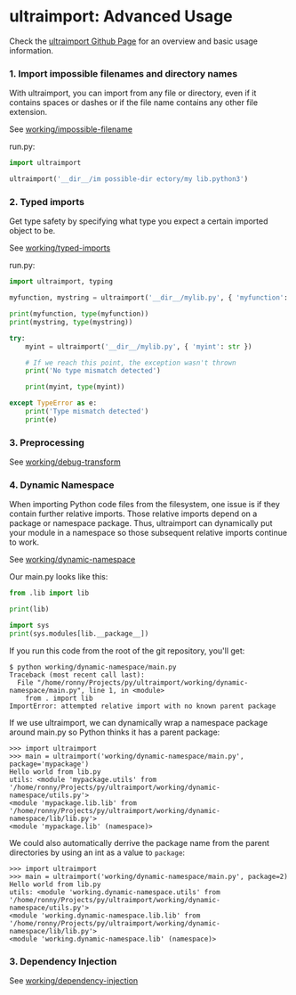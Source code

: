 # ultraimport: Advanced Usage

Check the [ultraimport Github Page](https://github.com/ronny-rentner/ultraimport) for an overview and basic usage information.

### 1. Import impossible filenames and directory names

With ultraimport, you can import from any file or directory, even if it contains spaces or dashes or if the file name contains any other file extension.

See [working/impossible-filename](/working/impossible-filename)

run.py:
```python
import ultraimport

ultraimport('__dir__/im possible-dir ectory/my lib.python3')
```

### 2. Typed imports

Get type safety by specifying what type you expect a certain imported object to be.

See [working/typed-imports](/working/typed-imports)

run.py:
```python
import ultraimport, typing

myfunction, mystring = ultraimport('__dir__/mylib.py', { 'myfunction': typing.Callable, 'mystring': str })

print(myfunction, type(myfunction))
print(mystring, type(mystring))

try:
    myint = ultraimport('__dir__/mylib.py', { 'myint': str })

    # If we reach this point, the exception wasn't thrown
    print('No type mismatch detected')

    print(myint, type(myint))

except TypeError as e:
    print('Type mismatch detected')
    print(e)
```

### 3. Preprocessing

See [working/debug-transform](/working/debug-transform)


### 4. Dynamic Namespace

When importing Python code files from the filesystem, one issue is if they contain further relative imports. Those relative imports
depend on a package or namespace package. Thus, ultraimport can dynamically put your module in a namespace so those subsequent relative imports continue to work.

See [working/dynamic-namespace](/working/dynamic-namespace)

Our main.py looks like this:
```python
from .lib import lib

print(lib)

import sys
print(sys.modules[lib.__package__])
```

If you run this code from the root of the git repository, you'll get:
```shell
$ python working/dynamic-namespace/main.py
Traceback (most recent call last):
  File "/home/ronny/Projects/py/ultraimport/working/dynamic-namespace/main.py", line 1, in <module>
    from . import lib
ImportError: attempted relative import with no known parent package
```

If we use ultraimport, we can dynamically wrap a namespace package around main.py so Python thinks it has a parent package:
```pycon
>>> import ultraimport
>>> main = ultraimport('working/dynamic-namespace/main.py', package='mypackage')
Hello world from lib.py
utils: <module 'mypackage.utils' from '/home/ronny/Projects/py/ultraimport/working/dynamic-namespace/utils.py'>
<module 'mypackage.lib.lib' from '/home/ronny/Projects/py/ultraimport/working/dynamic-namespace/lib/lib.py'>
<module 'mypackage.lib' (namespace)>
```

We could also automatically derrive the package name from the parent directories by using an int as a value to `package`:
```pycon
>>> import ultraimport
>>> main = ultraimport('working/dynamic-namespace/main.py', package=2)
Hello world from lib.py
utils: <module 'working.dynamic-namespace.utils' from '/home/ronny/Projects/py/ultraimport/working/dynamic-namespace/utils.py'>
<module 'working.dynamic-namespace.lib.lib' from '/home/ronny/Projects/py/ultraimport/working/dynamic-namespace/lib/lib.py'>
<module 'working.dynamic-namespace.lib' (namespace)>
```

### 3. Dependency Injection

See [working/dependency-injection](/working/dependency-injection)


